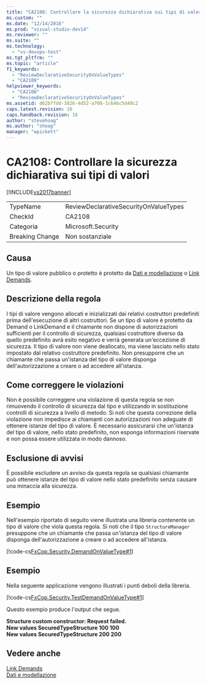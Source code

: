 ```yaml
---
title: "CA2108: Controllare la sicurezza dichiarativa sui tipi di valori | Microsoft Docs"
ms.custom: ""
ms.date: "12/14/2016"
ms.prod: "visual-studio-dev14"
ms.reviewer: ""
ms.suite: ""
ms.technology: 
  - "vs-devops-test"
ms.tgt_pltfrm: ""
ms.topic: "article"
f1_keywords: 
  - "ReviewDeclarativeSecurityOnValueTypes"
  - "CA2108"
helpviewer_keywords: 
  - "CA2108"
  - "ReviewDeclarativeSecurityOnValueTypes"
ms.assetid: d62bffdd-3826-4d52-a708-1c646c5d48c2
caps.latest.revision: 16
caps.handback.revision: 16
author: "stevehoag"
ms.author: "shoag"
manager: "wpickett"
---
```

# CA2108: Controllare la sicurezza dichiarativa sui tipi di valori
[!INCLUDE[vs2017banner](../code-quality/includes/vs2017banner.md)]

|||  
|-|-|  
|TypeName|ReviewDeclarativeSecurityOnValueTypes|  
|CheckId|CA2108|  
|Categoria|Microsoft.Security|  
|Breaking Change|Non sostanziale|  
  
## Causa  
 Un tipo di valore pubblico o protetto è protetto da [Dati e modellazione](../Topic/Data%20and%20Modeling%20in%20the%20.NET%20Framework.md) o [Link Demands](../Topic/Link%20Demands.md).  
  
## Descrizione della regola  
 I tipi di valore vengono allocati e inizializzati dai relativi costruttori predefiniti prima dell'esecuzione di altri costruttori.  Se un tipo di valore è protetto da Demand o LinkDemand e il chiamante non dispone di autorizzazioni sufficienti per il controllo di sicurezza, qualsiasi costruttore diverso da quello predefinito avrà esito negativo e verrà generata un'eccezione di sicurezza.  Il tipo di valore non viene deallocato, ma viene lasciato nello stato impostato dal relativo costruttore predefinito.  Non presupporre che un chiamante che passa un'istanza del tipo di valore disponga dell'autorizzazione a creare o ad accedere all'istanza.  
  
## Come correggere le violazioni  
 Non è possibile correggere una violazione di questa regola se non rimuovendo il controllo di sicurezza dal tipo e utilizzando in sostituzione controlli di sicurezza a livello di metodo.  Si noti che questa correzione della violazione non impedisce ai chiamanti con autorizzazioni non adeguate di ottenere istanze del tipo di valore.  È necessario assicurarsi che un'istanza del tipo di valore, nello stato predefinito, non esponga informazioni riservate e non possa essere utilizzata in modo dannoso.  
  
## Esclusione di avvisi  
 È possibile escludere un avviso da questa regola se qualsiasi chiamante può ottenere istanze del tipo di valore nello stato predefinito senza causare una minaccia alla sicurezza.  
  
## Esempio  
 Nell'esempio riportato di seguito viene illustrata una libreria contenente un tipo di valore che viola questa regola.  Si noti che il tipo `StructureManager` presuppone che un chiamante che passa un'istanza del tipo di valore disponga dell'autorizzazione a creare o ad accedere all'istanza.  
  
 [!code-cs[FxCop.Security.DemandOnValueType#1](../code-quality/codesnippet/CSharp/ca2108-review-declarative-security-on-value-types_1.cs)]  
  
## Esempio  
 Nella seguente applicazione vengono illustrati i punti deboli della libreria.  
  
 [!code-cs[FxCop.Security.TestDemandOnValueType#1](../code-quality/codesnippet/CSharp/ca2108-review-declarative-security-on-value-types_2.cs)]  
  
 Questo esempio produce l'output che segue.  
  
  **Structure custom constructor: Request failed.**  
**New values SecuredTypeStructure 100 100**  
**New values SecuredTypeStructure 200 200**   
## Vedere anche  
 [Link Demands](../Topic/Link%20Demands.md)   
 [Dati e modellazione](../Topic/Data%20and%20Modeling%20in%20the%20.NET%20Framework.md)
